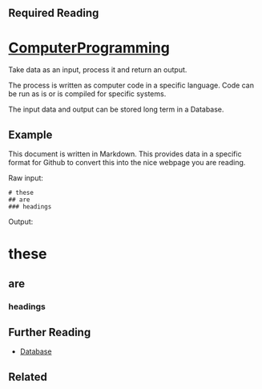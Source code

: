 ## Required Reading

# [ComputerProgramming](https://github.com/robs898/bongo/blob/master/ComputerProgramming.md)
Take data as an input, process it and return an output.

The process is written as computer code in a specific language. Code can be run as is or is compiled for specific systems.

The input data and output can be stored long term in a Database.

## Example
This document is written in Markdown. This provides data in a specific format for Github to convert this into the nice webpage you are reading.

Raw input:
```
# these
## are
### headings
```

Output:
# these
## are
### headings

## Further Reading
- [Database](https://github.com/robs898/bongo/blob/master/Database.md)

## Related
